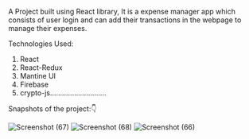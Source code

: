 A Project built using React library,
It is a expense manager app which consists of user login and can add their transactions in the webpage to manage their expenses.

Technologies Used:
1) React
2) React-Redux
3) Mantine UI
4) Firebase
5) crypto-js............................

Snapshots of the project:👇

![Screenshot (67)](https://user-images.githubusercontent.com/112298797/233427714-a81b22f8-7d91-41eb-8f47-6a4ccb9188c5.png)
![Screenshot (68)](https://user-images.githubusercontent.com/112298797/233427723-a48a2885-42ef-4a2c-b585-2a1af102244a.png)
![Screenshot (66)](https://user-images.githubusercontent.com/112298797/233427733-66a9a441-a5e5-4563-a7eb-341084e1a8d8.png)
